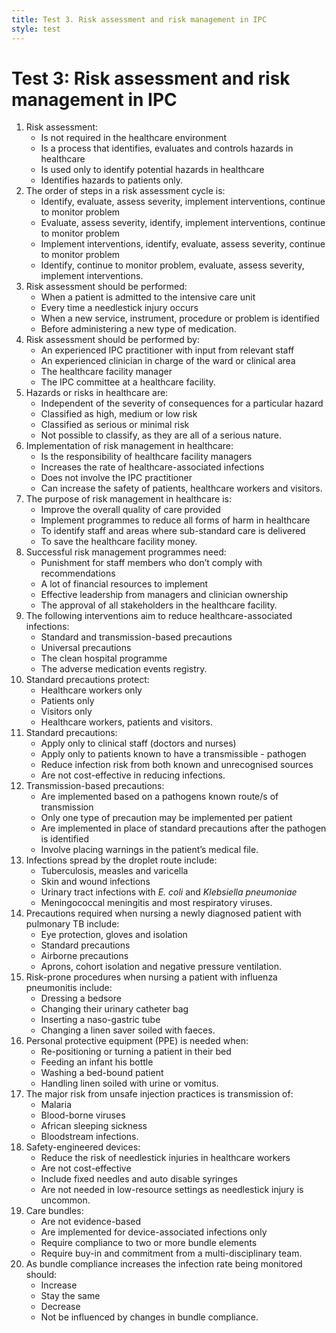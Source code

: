 ```yaml
---
title: Test 3. Risk assessment and risk management in IPC 
style: test
---
```


# Test 3: Risk assessment and risk management in IPC 

1.	Risk assessment:
	-	Is not required in the healthcare environment
	+	Is a process that identifies, evaluates and controls hazards in healthcare
	-	Is used only to identify potential hazards in healthcare 
	-	Identifies hazards to patients only.  
2.	The order of steps in a risk assessment cycle is:
	+	Identify, evaluate, assess severity, implement interventions,  continue to monitor problem
	-	Evaluate, assess severity, identify, implement interventions, continue to monitor problem
	-	Implement interventions, identify, evaluate, assess severity, continue to monitor problem
	-	Identify, continue to monitor problem, evaluate, assess severity, implement interventions.
3.	Risk assessment should be performed:
	-	When a patient is admitted to the intensive care unit
	-	Every time a needlestick injury occurs 
	+	When a new service, instrument, procedure or problem is identified 
	-	Before administering a new type of medication.
4.	Risk assessment should be performed by: 
	+	An experienced IPC practitioner with input from relevant staff
	-	An experienced clinician in charge of the ward or clinical area 
	-	The healthcare facility manager 
	-	The IPC committee at a healthcare facility.
5.	Hazards or risks in healthcare are: 
	-	Independent of the severity of consequences for a particular hazard
	+	Classified as high, medium or low risk 
	-	Classified as serious or minimal risk 
	-	Not possible to classify, as they are all of a serious nature.
6.	Implementation of risk management in healthcare:
	-	Is the responsibility of healthcare facility managers
	-	Increases the rate of healthcare-associated infections 
	-	Does not involve the IPC practitioner 
	+	Can increase the safety of patients, healthcare workers and visitors. 
7.	The purpose of risk management in healthcare is: 
	+	Improve the overall quality of care provided
	-	Implement programmes to reduce all forms of harm in healthcare 
	-	To identify staff and areas where sub-standard care is delivered 
	-	To save the healthcare facility money.
8.	Successful risk management programmes need: 
	-	Punishment for staff members who don’t comply with recommendations 
	-	A lot of financial resources to implement 
	+	Effective leadership from managers and clinician ownership 
	-	The approval of all stakeholders in the healthcare facility.
9.	The following interventions aim to reduce healthcare-associated infections: 
	+	Standard and transmission-based precautions
	-	Universal precautions 
	-	The clean hospital programme 
	-	The adverse medication events registry.
10.	Standard precautions protect: 
	-	Healthcare workers only
	-	Patients only 
	-	Visitors only 
	+	Healthcare workers, patients and visitors.
11.	Standard precautions: 
	-	Apply only to clinical staff (doctors and nurses)
	-	Apply only to patients known to have a transmissible - pathogen 
	+	Reduce infection risk from both known and unrecognised sources 
	-	Are not cost-effective in reducing infections. 
12.	Transmission-based precautions: 
	+	Are implemented based on a pathogens known route/s of transmission
	-	Only one type of precaution may be implemented per patient 
	-	Are implemented in place of standard precautions after the pathogen is identified 
	-	Involve placing warnings in the patient’s medical file. 
13.	Infections spread by the droplet route include: 
	-	Tuberculosis, measles and varicella
	-	Skin and wound infections 
	-	Urinary tract infections with *E. coli* and *Klebsiella pneumoniae*
	+	Meningococcal meningitis and most respiratory viruses.
14.	Precautions required when nursing a newly diagnosed patient with pulmonary TB include: 
	-	Eye protection, gloves and isolation
	-	Standard precautions
	+	Airborne precautions
	-	Aprons, cohort isolation and negative pressure ventilation.
15.	Risk-prone procedures when nursing a patient with influenza pneumonitis include: 
	-	Dressing a bedsore
	-	Changing their urinary catheter bag 
	+	Inserting a naso-gastric tube 
	-	Changing a linen saver soiled with faeces.
16.	Personal protective equipment (PPE) is needed when:
	-	Re-positioning or turning a patient in their bed
	-	Feeding an infant his bottle
	-	Washing a bed-bound patient 
	+	Handling linen soiled with urine or vomitus.
17.	The major risk from unsafe injection practices is transmission of: 
	-	Malaria
	+	Blood-borne viruses 
	-	African sleeping sickness
	-	Bloodstream infections. 
18.	Safety-engineered devices: 
	+	Reduce the risk of needlestick injuries in healthcare workers
	-	Are not cost-effective  
	-	Include fixed needles and auto disable syringes
	-	Are not needed in low-resource settings as needlestick injury is uncommon.
19.	Care bundles: 
	-	Are not evidence-based 
	-	Are implemented for device-associated infections only  
	-	Require compliance to two or more bundle elements 
	+	Require buy-in and commitment from a multi-disciplinary team. 
20.	As bundle compliance increases the infection rate being monitored should: 
	-	Increase
	-	Stay the same 
	+	Decrease 
	-	Not be influenced by changes in bundle compliance. 
